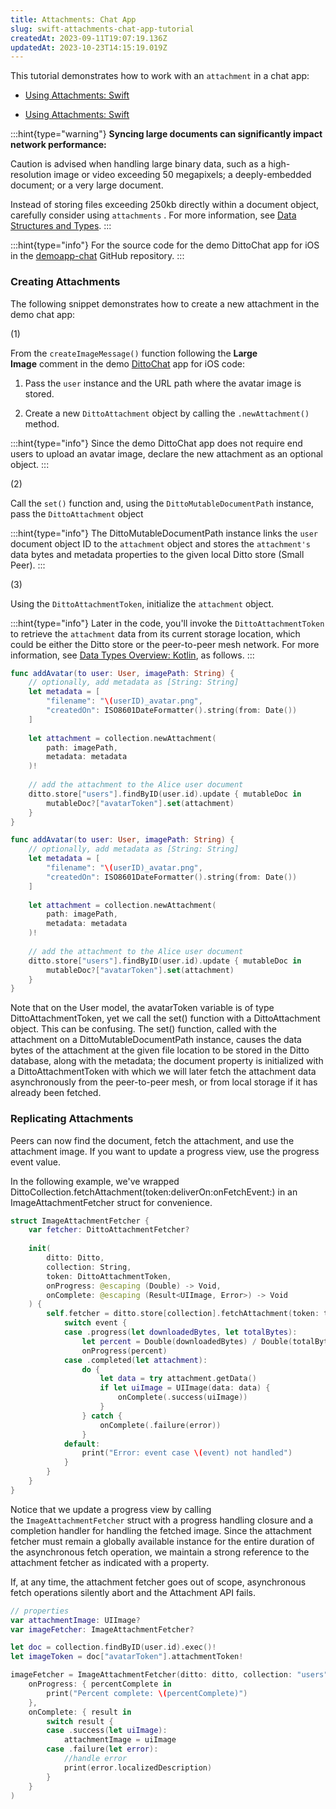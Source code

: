 ```yaml
---
title: Attachments: Chat App
slug: swift-attachments-chat-app-tutorial
createdAt: 2023-09-11T19:07:19.136Z
updatedAt: 2023-10-23T14:15:19.019Z
---
```


This tutorial demonstrates how to work with an `attachment` in a chat app:

*   [Using Attachments: Swift](docId:8H6t_NTE9aK0UyTsYb2Dk)

*   [Using Attachments: Swift](docId:8H6t_NTE9aK0UyTsYb2Dk)

:::hint{type="warning"}
**Syncing large documents can significantly impact network performance:**

Caution is advised when handling large binary data, such as a high-resolution image or video exceeding 50 megapixels; a deeply-embedded document; or a very large document.

Instead of storing files exceeding 250kb directly within a document object, carefully consider using `attachments` . For more information, see [Data Structures and Types](docId\:FXfiuIK0OjdZ4JNlja-75).
:::

:::hint{type="info"}
For the source code for the demo DittoChat app for iOS in the [demoapp-chat](https://github.com/getditto/demoapp-chat/blob/main/iOS/DittoChat/Data/DittoService.swift#L340-L350) GitHub repository.
:::

### Creating Attachments

The following snippet demonstrates how to create a new attachment in the demo chat app:

(1)

From the `createImageMessage()` function following the **Large Image** comment in the demo [DittoChat](https://github.com/getditto/demoapp-chat/blob/main/iOS/DittoChat/Data/DittoService.swift#L340-L350) app for iOS code:

1.  Pass the `user` instance and the URL path where the avatar image is stored.


2.  Create a new `DittoAttachment` object by calling the `.newAttachment()` method.&#x20;

:::hint{type="info"}
Since the demo DittoChat app does not require end users to upload an avatar image, declare the new attachment as an optional object.
:::

(2)

Call the `set()` function and, using the `DittoMutableDocumentPath` instance,  pass the `DittoAttachment` object&#x20;

:::hint{type="info"}
The DittoMutableDocumentPath instance links the `user` document object ID to the `attachment` object and stores the `attachment's` data bytes and metadata properties to the given local Ditto store (Small Peer).
:::

(3)

Using the `DittoAttachmentToken`, initialize the `attachment` object. &#x20;

:::hint{type="info"}
Later in the code, you'll invoke the `DittoAttachmentToken` to retrieve the `attachment` data from its current storage location, which could be either the Ditto store or the peer-to-peer mesh network. For more information, see [Data Types Overview: Kotlin](docId\:o6tgaPfjmAgPseuUV9c_q), as follows.
:::

```swift
func addAvatar(to user: User, imagePath: String) {
    // optionally, add metadata as [String: String]
    let metadata = [
        "filename": "\(userID)_avatar.png",
        "createdOn": ISO8601DateFormatter().string(from: Date())
    ]
    
    let attachment = collection.newAttachment(
        path: imagePath,
        metadata: metadata
    )!
    
    // add the attachment to the Alice user document
    ditto.store["users"].findByID(user.id).update { mutableDoc in
        mutableDoc?["avatarToken"].set(attachment)
    }
}
```

```swift
func addAvatar(to user: User, imagePath: String) {
    // optionally, add metadata as [String: String]
    let metadata = [
        "filename": "\(userID)_avatar.png",
        "createdOn": ISO8601DateFormatter().string(from: Date())
    ]
    
    let attachment = collection.newAttachment(
        path: imagePath,
        metadata: metadata
    )!
    
    // add the attachment to the Alice user document
    ditto.store["users"].findByID(user.id).update { mutableDoc in
        mutableDoc?["avatarToken"].set(attachment)
    }
}
```

Note that on the User model, the avatarToken variable is of type DittoAttachmentToken, yet we call the set() function with a DittoAttachment object. This can be confusing. The set() function, called with the attachment on a DittoMutableDocumentPath instance, causes the data bytes of the attachment at the given file location to be stored in the Ditto database, along with the metadata; the document property is initialized with a DittoAttachmentToken with which we will later fetch the attachment data asynchronously from the peer-to-peer mesh, or from local storage if it has already been fetched.

### Replicating Attachments

Peers can now find the document, fetch the attachment, and use the attachment image. If you want to update a progress view, use the progress event value.

In the following example, we've wrapped DittoCollection.fetchAttachment(token\:deliverOn\:onFetchEvent:) in an ImageAttachmentFetcher struct for convenience.

```swift
struct ImageAttachmentFetcher {
    var fetcher: DittoAttachmentFetcher?
    
    init(
        ditto: Ditto,
        collection: String,
        token: DittoAttachmentToken,
        onProgress: @escaping (Double) -> Void,
        onComplete: @escaping (Result<UIImage, Error>) -> Void
    ) {
        self.fetcher = ditto.store[collection].fetchAttachment(token: token) { event in
            switch event {
            case .progress(let downloadedBytes, let totalBytes):
                let percent = Double(downloadedBytes) / Double(totalBytes)
                onProgress(percent)
            case .completed(let attachment):
                do {
                    let data = try attachment.getData()
                    if let uiImage = UIImage(data: data) {
                        onComplete(.success(uiImage))
                    }
                } catch {
                    onComplete(.failure(error))
                }
            default:
                print("Error: event case \(event) not handled")
            }
        }
    }
}
```

Notice that we update a progress view by calling the `ImageAttachmentFetcher` struct with a progress handling closure and a completion handler for handling the fetched image. Since the attachment fetcher must remain a globally available instance for the entire duration of the asynchronous fetch operation, we maintain a strong reference to the attachment fetcher as indicated with a property.

If, at any time, the attachment fetcher goes out of scope, asynchronous fetch operations silently abort and the Attachment API fails.

```swift
// properties
var attachmentImage: UIImage?
var imageFetcher: ImageAttachmentFetcher?

let doc = collection.findByID(user.id).exec()!
let imageToken = doc["avatarToken"].attachmentToken!

imageFetcher = ImageAttachmentFetcher(ditto: ditto, collection: "users", token: imageToken,
    onProgress: { percentComplete in
        print("Percent complete: \(percentComplete)")
    },
    onComplete: { result in
        switch result {
        case .success(let uiImage):
            attachmentImage = uiImage
        case .failure(let error):
            //handle error
            print(error.localizedDescription)
        }
    }
)
```

